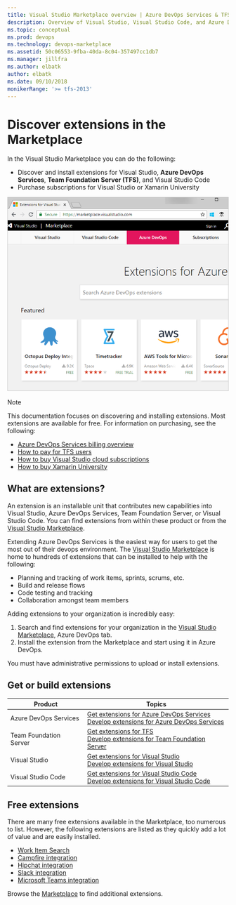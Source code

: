 ```yaml
---
title: Visual Studio Marketplace overview | Azure DevOps Services & TFS 
description: Overview of Visual Studio, Visual Studio Code, and Azure DevOps Services/TFS extensions offered through the Visual Studio Marketplace
ms.topic: conceptual
ms.prod: devops
ms.technology: devops-marketplace
ms.assetid: 50c06553-9fba-40da-8c04-357497cc1db7
ms.manager: jillfra
ms.author: elbatk
author: elbatk
ms.date: 09/10/2018
monikerRange: '>= tfs-2013'
---
```


#  Discover extensions in the Marketplace

In the Visual Studio Marketplace you can do the following:

- Discover and install extensions for Visual Studio, **Azure DevOps Services**, **Team Foundation Server (TFS)**, and Visual Studio Code
- Purchase subscriptions for Visual Studio or Xamarin University

![Extensions Marketplace](../organizations/billing/_img/_shared/extensions-marketplace.png)

>[!NOTE]
> This documentation focuses on discovering and installing extensions. Most extensions are available for free. For information on purchasing, see the following:
> - [Azure DevOps Services billing overview](../organizations/billing/overview.md)
> - [How to pay for TFS users](../organizations/billing/buy-access-tfs-test-hub.md)
> - [How to buy Visual Studio cloud subscriptions](/visualstudio/subscriptions/vscloud-overview)
> - [How to buy Xamarin University](../organizations/billing/xamarin-univ.md)

## What are extensions?

An extension is an installable unit that contributes new capabilities into Visual Studio, Azure DevOps Services, Team Foundation Server, or Visual Studio Code. You can find extensions from within these product or from the [Visual Studio Marketplace](https://marketplace.visualstudio.com/azuredevops). 

Extending Azure DevOps Services is the easiest way for users to get the most out of their 
devops environment. The [Visual Studio Marketplace](https://marketplace.visualstudio.com/azuredevops) is home to hundreds of extensions
that can be installed to help with the following:

- Planning and tracking of work items, sprints, scrums, etc.
- Build and release flows
- Code testing and tracking
- Collaboration amongst team members

Adding extensions to your organization is incredibly easy:

1. Search and find extensions for your organization in the [Visual Studio Marketplace](https://marketplace.visualstudio.com/azuredevops), Azure DevOps tab.
2. Install the extension from the Marketplace and start using it in Azure DevOps.

You must have administrative permissions to upload or install extensions.

## Get or build extensions

| Product | Topics |
|-----------------------------|--------------------------------------------------------------------------------------------------|
| Azure DevOps Services | [Get extensions for Azure DevOps Services](install-extension.md) <br/> [Develop extensions for Azure DevOps Services](https://aka.ms/vsoextensions) |
| Team Foundation Server | [Get extensions for TFS](get-tfs-extensions.md) <br/> [Develop extensions for Team Foundation Server](https://aka.ms/vsoextensions) |
| Visual Studio | [Get extensions for Visual Studio](https://marketplace.visualstudio.com/vs) <br/> [Develop extensions for Visual Studio](http://aka.ms/extendvs) |
| Visual Studio Code | [Get extensions for Visual Studio Code](https://marketplace.visualstudio.com/vscode) <br/> [Develop extensions for Visual Studio Code](http://go.microsoft.com/fwlink/?LinkID=703825) |


## Free extensions

There are many free extensions available in the Marketplace, too numerous to list. However, the following extensions are listed as they quickly add a lot of value and are easily installed.

- [Work Item Search](https://marketplace.visualstudio.com/items?itemName=ms.vss-workitem-search)   
- [Campfire integration](https://marketplace.visualstudio.com/items?itemName=ms-vsts.services-campfire)   
- [Hipchat integration](https://marketplace.visualstudio.com/items?itemName=ms-vsts.services-hipchat)   
- [Slack integration](https://marketplace.visualstudio.com/items?itemName=ms-vsts.vss-services-slack)   
- [Microsoft Teams integration](https://marketplace.visualstudio.com/items?itemName=ms-vsts.vss-services-teams)    

Browse the [Marketplace](https://marketplace.visualstudio.com/) to find additional extensions.






